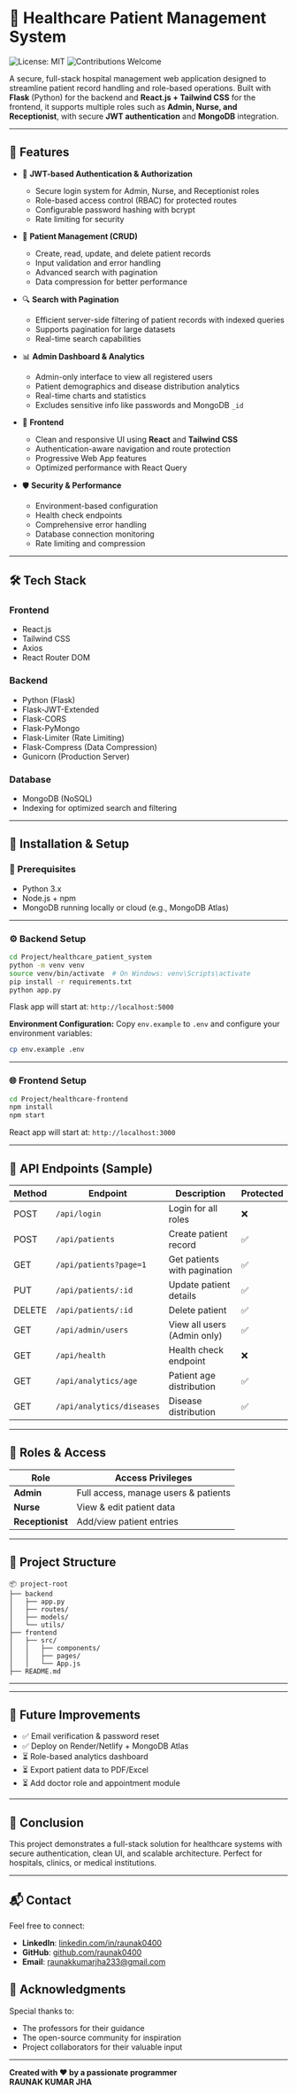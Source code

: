 # 🏥 Healthcare Patient Management System

![License: MIT](https://img.shields.io/badge/License-MIT-green.svg)
![Contributions Welcome](https://img.shields.io/badge/Contributions-Welcome-brightgreen.svg)

A secure, full-stack hospital management web application designed to streamline patient record handling and role-based operations. Built with **Flask** (Python) for the backend and **React.js + Tailwind CSS** for the frontend, it supports multiple roles such as **Admin, Nurse, and Receptionist**, with secure **JWT authentication** and **MongoDB** integration.

---

## 🚀 Features

- 🔐 **JWT-based Authentication & Authorization**
  - Secure login system for Admin, Nurse, and Receptionist roles
  - Role-based access control (RBAC) for protected routes
  - Configurable password hashing with bcrypt
  - Rate limiting for security

- 🏥 **Patient Management (CRUD)**
  - Create, read, update, and delete patient records
  - Input validation and error handling
  - Advanced search with pagination
  - Data compression for better performance

- 🔍 **Search with Pagination**
  - Efficient server-side filtering of patient records with indexed queries
  - Supports pagination for large datasets
  - Real-time search capabilities

- 📊 **Admin Dashboard & Analytics**
  - Admin-only interface to view all registered users
  - Patient demographics and disease distribution analytics
  - Real-time charts and statistics
  - Excludes sensitive info like passwords and MongoDB `_id`

- 🎨 **Frontend**
  - Clean and responsive UI using **React** and **Tailwind CSS**
  - Authentication-aware navigation and route protection
  - Progressive Web App features
  - Optimized performance with React Query

- 🛡️ **Security & Performance**
  - Environment-based configuration
  - Health check endpoints
  - Comprehensive error handling
  - Database connection monitoring
  - Rate limiting and compression

---

## 🛠️ Tech Stack

### **Frontend**
- React.js
- Tailwind CSS
- Axios
- React Router DOM

### **Backend**
- Python (Flask)
- Flask-JWT-Extended
- Flask-CORS
- Flask-PyMongo
- Flask-Limiter (Rate Limiting)
- Flask-Compress (Data Compression)
- Gunicorn (Production Server)

### **Database**
- MongoDB (NoSQL)
- Indexing for optimized search and filtering

---

## 🧰 Installation & Setup

### 📌 Prerequisites
- Python 3.x
- Node.js + npm
- MongoDB running locally or cloud (e.g., MongoDB Atlas)

---

### ⚙️ Backend Setup

```bash
cd Project/healthcare_patient_system
python -m venv venv
source venv/bin/activate  # On Windows: venv\Scripts\activate
pip install -r requirements.txt
python app.py
```

Flask app will start at: `http://localhost:5000`

**Environment Configuration:**
Copy `env.example` to `.env` and configure your environment variables:
```bash
cp env.example .env
```

---

### 🌐 Frontend Setup

```bash
cd Project/healthcare-frontend
npm install
npm start
```

React app will start at: `http://localhost:3000`

---

## 🧪 API Endpoints (Sample)

| Method | Endpoint                  | Description                      | Protected |
|--------|---------------------------|----------------------------------|-----------|
| POST   | `/api/login`              | Login for all roles              | ❌        |
| POST   | `/api/patients`           | Create patient record            | ✅        |
| GET    | `/api/patients?page=1`    | Get patients with pagination     | ✅        |
| PUT    | `/api/patients/:id`       | Update patient details           | ✅        |
| DELETE | `/api/patients/:id`       | Delete patient                   | ✅        |
| GET    | `/api/admin/users`        | View all users (Admin only)      | ✅        |
| GET    | `/api/health`             | Health check endpoint            | ❌        |
| GET    | `/api/analytics/age`      | Patient age distribution         | ✅        |
| GET    | `/api/analytics/diseases` | Disease distribution             | ✅        |

---

## 👤 Roles & Access

| Role          | Access Privileges                    |
|---------------|--------------------------------------|
| **Admin**     | Full access, manage users & patients |
| **Nurse**     | View & edit patient data             |
| **Receptionist** | Add/view patient entries         |

---

## 🧠 Project Structure

```
📦 project-root
├── backend
│   ├── app.py
│   ├── routes/
│   ├── models/
│   └── utils/
├── frontend
│   ├── src/
│   │   ├── components/
│   │   ├── pages/
│   │   └── App.js
├── README.md
```

---
---

## 🧩 Future Improvements

- ✅ Email verification & password reset
- ✅ Deploy on Render/Netlify + MongoDB Atlas
- ⏳ Role-based analytics dashboard
- ⏳ Export patient data to PDF/Excel
- ⏳ Add doctor role and appointment module

---

## 🏁 Conclusion

This project demonstrates a full-stack solution for healthcare systems with secure authentication, clean UI, and scalable architecture. Perfect for hospitals, clinics, or medical institutions.

---

## 📬 Contact

Feel free to connect:

- **LinkedIn**: [linkedin.com/in/raunak0400](https://www.linkedin.com/in/raunak0400)
- **GitHub**: [github.com/raunak0400](https://github.com/raunak0400)
- **Email**: raunakkumarjha233@gmail.com

## 🤝 Acknowledgments  
Special thanks to:  
- The professors for their guidance  
- The open-source community for inspiration  
- Project collaborators for their valuable input  

---  
**Created with ❤️ by a passionate programmer**  
**RAUNAK KUMAR JHA**
